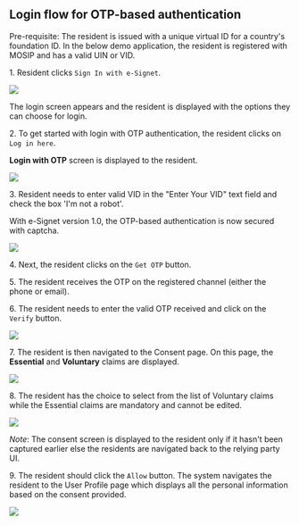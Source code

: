 ## Login flow for OTP-based authentication

Pre-requisite: The resident is issued with a unique virtual ID for a country's foundation ID. In the below demo application, the resident is registered with MOSIP and has a valid UIN or VID.

1\. Resident clicks `Sign In with e-Signet`.

![](\_images/qr-login-screen1.png)

The login screen appears and the resident is displayed with the options they can choose for login.

2\. To get started with login with OTP authentication, the resident clicks on `Log in here`.

**Login with OTP** screen is displayed to the resident.

![](\_images/esignet-loginhere.png)

3\. Resident needs to enter valid VID in the "Enter Your VID" text field and check the box 'I'm not a robot'.

With e-Signet version 1.0, the OTP-based authentication is now secured with captcha.

![](\_images/esignet-captcha-validation.png)

4\. Next, the resident clicks on the `Get OTP` button.

5\. The resident receives the OTP on the registered channel (either the phone or email).

6\. The resident needs to enter the valid OTP received and click on the `Verify` button.

![](\_images/esignet-otp-entered.png)

7\. The resident is then navigated to the Consent page. On this page, the **Essential** and **Voluntary** claims are displayed.

![](\_images/esignet-not-allowed-claims.png)

8\. The resident has the choice to select from the list of Voluntary claims while the Essential claims are mandatory and cannot be edited.

![](\_images/esignet-claims.png)

_Note_:  The consent screen is displayed to the resident only if it hasn't been captured earlier else the residents are navigated back to the relying party UI.

9\. The resident should click the `Allow` button. The system navigates the resident to the User Profile page which displays all the personal information based on the consent provided.

![](\_images/esignet-final.png)
